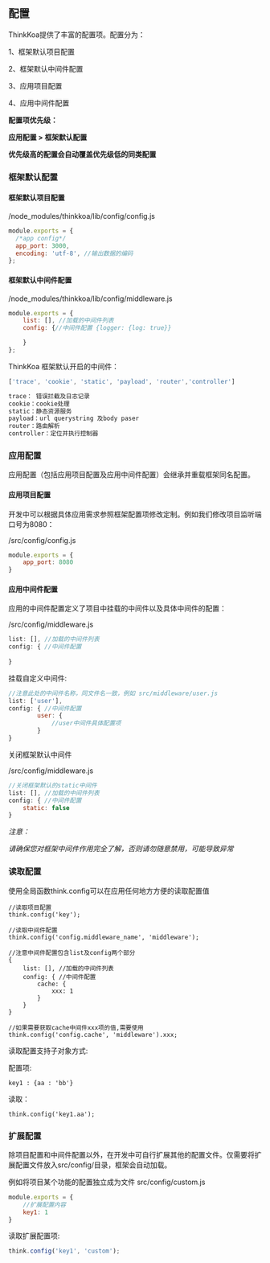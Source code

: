 ## 配置

ThinkKoa提供了丰富的配置项。配置分为：

1、框架默认项目配置

2、框架默认中间件配置

3、应用项目配置

4、应用中间件配置

**配置项优先级：**

**应用配置 &gt; 框架默认配置**

**优先级高的配置会自动覆盖优先级低的同类配置**

### 框架默认配置

#### 框架默认项目配置
/node\_modules/thinkkoa/lib/config/config.js

```js
module.exports = {
  /*app config*/
  app_port: 3000,
  encoding: 'utf-8', //输出数据的编码
};
```
#### 框架默认中间件配置
/node\_modules/thinkkoa/lib/config/middleware.js

```js
module.exports = {
    list: [], //加载的中间件列表
    config: {//中间件配置 {logger: {log: true}}

    }
};
```
ThinkKoa 框架默认开启的中间件： 

```js
['trace', 'cookie', 'static', 'payload', 'router','controller']

trace： 错误拦截及日志记录
cookie：cookie处理
static：静态资源服务
payload：url querystring 及body paser
router：路由解析
controller：定位并执行控制器
```


### 应用配置
应用配置（包括应用项目配置及应用中间件配置）会继承并重载框架同名配置。

#### 应用项目配置

开发中可以根据具体应用需求参照框架配置项修改定制。例如我们修改项目监听端口号为8080：

/src/config/config.js

```js
module.exports = {
	app_port: 8080
}

```

#### 应用中间件配置

应用的中间件配置定义了项目中挂载的中间件以及具体中间件的配置：

/src/config/middleware.js

```js
list: [], //加载的中间件列表
config: { //中间件配置 
    
}
```

挂载自定义中间件:

```js
//注意此处的中间件名称，同文件名一致，例如 src/middleware/user.js
list: ['user'],
config: { //中间件配置 
        user: {
        	//user中间件具体配置项
        }
}
```

关闭框架默认中间件

/src/config/middleware.js

```js
//关闭框架默认的static中间件
list: [], //加载的中间件列表
config: { //中间件配置 
    static: false
}
```
*注意：*

*请确保您对框架中间件作用完全了解，否则请勿随意禁用，可能导致异常*

### 读取配置

使用全局函数think.config可以在应用任何地方方便的读取配置值

```
//读取项目配置
think.config('key');

//读取中间件配置
think.config('config.middleware_name', 'middleware'); 

//注意中间件配置包含list及config两个部分
{
    list: [], //加载的中间件列表
    config: { //中间件配置
        cache: {
            xxx: 1
        }
    }
}

//如果需要获取cache中间件xxx项的值,需要使用
think.config('config.cache', 'middleware').xxx; 

```

读取配置支持子对象方式:

配置项:

```
key1 : {aa : 'bb'}
```

读取：

```
think.config('key1.aa');
```

### 扩展配置

除项目配置和中间件配置以外，在开发中可自行扩展其他的配置文件。仅需要将扩展配置文件放入src/config/目录，框架会自动加载。

例如将项目某个功能的配置独立成为文件 src/config/custom.js

```js
module.exports = {
	//扩展配置内容
    key1: 1
}
```
读取扩展配置项:

```js
think.config('key1', 'custom');
```